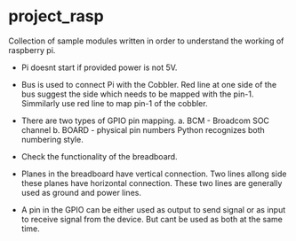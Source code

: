 # project_rasp
Collection of sample modules written in order to understand the working of raspberry pi.

- Pi doesnt start if provided power is not 5V.

- Bus is used to connect Pi with the Cobbler. Red line at one side of the bus suggest the side which needs to be mapped with the pin-1. Simmilarly use red line to map pin-1 of the cobbler.

- There are two types of GPIO pin mapping. 
	a. BCM - Broadcom SOC channel
	b. BOARD - physical pin numbers
  Python recognizes both numbering style.

- Check the functionality of the breadboard.

- Planes in the breadboard have vertical connection. Two lines allong side these planes have horizontal connection. These two lines are generally used as ground and power lines.

- A pin in the GPIO can be either used as output to send signal or as input to receive signal from the device. But cant be used as both at the same time.

